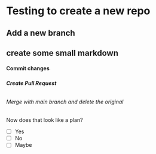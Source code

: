 # <h1> Testing to create a new repo
## <h2> Add a new branch
### <h2> create some small markdown
#### <h4> Commit changes
##### <h5> Create Pull Request
###### <h6> Merge with main branch and delete the original

Now does that look like a plan?
- [ ] Yes
- [ ] No
- [ ] Maybe
